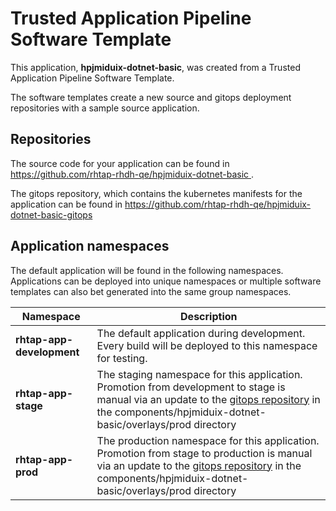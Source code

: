 # Trusted Application Pipeline Software Template

This application, **hpjmiduix-dotnet-basic**, was created from a Trusted Application Pipeline Software Template.

The software templates create a new source and gitops deployment repositories with a sample source application. 

## Repositories

The source code for your application can be found in [https://github.com/rhtap-rhdh-qe/hpjmiduix-dotnet-basic ](https://github.com/rhtap-rhdh-qe/hpjmiduix-dotnet-basic ).
 
The gitops repository, which contains the kubernetes manifests for the application can be found in 
[https://github.com/rhtap-rhdh-qe/hpjmiduix-dotnet-basic-gitops ](https://github.com/rhtap-rhdh-qe/hpjmiduix-dotnet-basic-gitops ) 

## Application namespaces 

The default application will be found in the following namespaces. Applications can be deployed into unique namespaces or multiple software templates can also bet generated into the same group namespaces.  

|  Namespace   |  Description   |  
| -------- | -------- |   
| **rhtap-app-development** | The default application during development. Every build will be deployed to this namespace for testing. | 
| **rhtap-app-stage** | The staging namespace for this application. Promotion from development to stage is manual via an update to the [gitops repository](https://github.com/rhtap-rhdh-qe/hpjmiduix-dotnet-basic-gitops ) in the components/hpjmiduix-dotnet-basic/overlays/prod directory |  
| **rhtap-app-prod** | The production namespace for this application. Promotion from stage to production is manual via an update to the [gitops repository](https://github.com/rhtap-rhdh-qe/hpjmiduix-dotnet-basic-gitops ) in the components/hpjmiduix-dotnet-basic/overlays/prod directory | 
